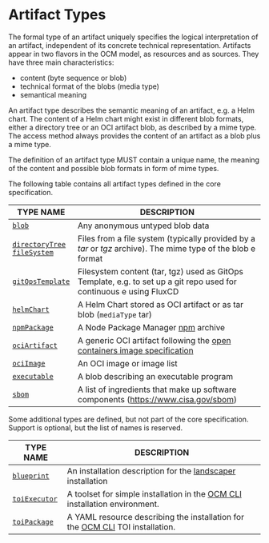 # Artifact Types

The formal type of an artifact uniquely specifies the logical interpretation of an artifact, independent of its concrete technical representation.
Artifacts appear in two flavors in the OCM model, as resources and as sources. They have three main characteristics:

- content (byte sequence or blob)
- technical format of the blobs (media type)
- semantical meaning

An artifact type describes the semantic meaning of an artifact, e.g. a Helm chart. The content of a Helm chart might exist in different blob formats, either a directory
tree or an OCI artifact blob, as described by a mime type. The access method always provides the content of an artifact as a blob plus a mime type.

The definition of an artifact type MUST contain a unique name, the meaning of the content and possible blob formats in form of mime types.

The following table contains all artifact types defined in the core specification. 

| TYPE NAME                                     | DESCRIPTION                                                                                                                                |
|-----------------------------------------------|--------------------------------------------------------------------------------------------------------------------------------------------|
| [`blob`](blob.md)                               | Any anonymous untyped blob data                                       |
| [`directoryTree`<br>`fileSystem`](file-system.md) | Files from a file system (typically provided by a *tar* or *tgz* archive). The mime type of the blob e format |
| [`gitOpsTemplate`](gitops.md)                   | Filesystem content (tar, tgz) used as GitOps Template, e.g. to set up a git repo used for continuous e using FluxCD  |
| [`helmChart`](helmchart.md)                     | A Helm Chart stored as OCI artifact or as tar blob (`mediaType` tar) |
| [`npmPackage`](npm.md)                          | A Node Package Manager [npm](https://www.npmjs.com) archive |
| [`ociArtifact`](oci-artifact.md)                | A generic OCI artifact following the [open containers image specification](https://github.com/spec/blob/main/spec.md) |
| [`ociImage`](#oci-image.md)                     | An OCI image or image list  |
| [`executable`](executable.md)                   | A blob describing an executable program |
| [`sbom`](sbom.md)                               | A list of ingredients that make up software components (https://www.cisa.gov/sbom) |

Some additional types are defined, but not part of the core specification. Support is optional, but the list of names is reserved.

| TYPE NAME          |DESCRIPTION                          |
|--------------------|-------------------------------------|
| [`blueprint`](blueprint.md)                   | An installation description for the [landscaper](https://github.com/gardener/landscaper) installation               |
| [`toiExecutor`](toiExecutor.md)               | A toolset for simple installation in the [OCM CLI](https://github.com/open-component-model/ocm/blob/cm_toi.md) installation environment.    |
| [`toiPackage`](toiPackackage.md)              | A YAML resource describing the installation for the [OCM CLI](https://github.com/open-component-model/ocm/blob/main/docs/reference/ocm_toi.md) TOI installation. |

